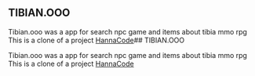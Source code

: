 ## TIBIAN.OOO

Tibian.ooo was a app for search npc game and items about tibia mmo rpg
This is a clone of a project [HannaCode](https://github.com/hannahcode/word-guessing-game)## TIBIAN.OOO

Tibian.ooo was a app for search npc game and items about tibia mmo rpg
This is a clone of a project [HannaCode](https://github.com/hannahcode/word-guessing-game)


